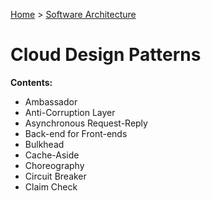 [Home](../../README.md) > [Software Architecture](./README.md)

# Cloud Design Patterns

**Contents:**
- Ambassador
- Anti-Corruption Layer
- Asynchronous Request-Reply
- Back-end for Front-ends
- Bulkhead
- Cache-Aside
- Choreography
- Circuit Breaker
- Claim Check
